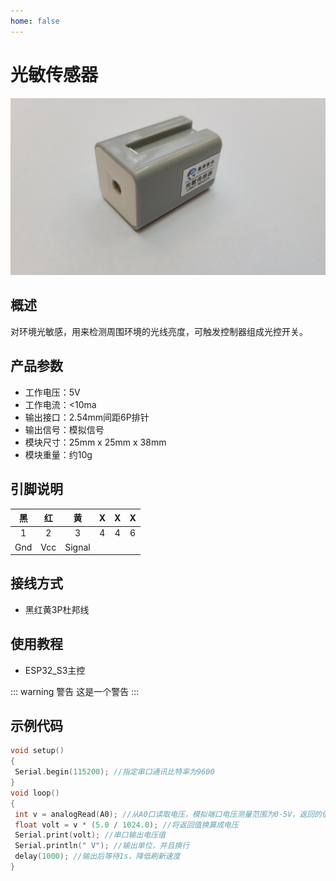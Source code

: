 ```yaml
---
home: false
---
```


# 光敏传感器

![Image](.\image/光敏.png)

## 概述

对环境光敏感，用来检测周围环境的光线亮度，可触发控制器组成光控开关。

## 产品参数

- 工作电压：5V
- 工作电流：<10ma
- 输出接口：2.54mm间距6P排针
- 输出信号：模拟信号
- 模块尺寸：25mm x 25mm x 38mm
- 模块重量：约10g

## 引脚说明

|  黑   |  红   |   黄   |   X   |   X   |   X   |
| :---: | :---: | :----: | :---: | :---: | :---: |
|   1   |   2   |   3    |   4   |   4   |   6   |
|  Gnd  |  Vcc  | Signal |       |       |       |

## 接线方式

- 黑红黄3P杜邦线

## 使用教程

- ESP32_S3主控
  
::: warning 警告
这是一个警告
:::

## 示例代码

```CPP
void setup()
{
 Serial.begin(115200); //指定串口通讯比特率为9600
}
void loop()
{
 int v = analogRead(A0); //从A0口读取电压，模拟端口电压测量范围为0-5V，返回的值为0-1024
 float volt = v * (5.0 / 1024.0); //将返回值换算成电压
 Serial.print(volt); //串口输出电压值
 Serial.println(" V"); //输出单位，并且换行
 delay(1000); //输出后等待1s，降低刷新速度
}
```
